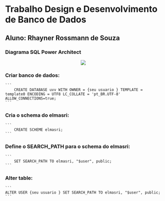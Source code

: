 # Trabalho Design e Desenvolvimento de Banco de Dados 
## Aluno: Rhayner Rossmann de Souza
### Diagrama SQL Power Architect

<p align="center"><img src="https://i.imgur.com/sKidXYDl.png"></p>

### Criar banco de dados:
    ```
        CREATE DATABASE uvv WITH OWNER = {seu usuario } TEMPLATE = template0 ENCODING = UTF8 LC_COLLATE = 'pt_BR.UTF-8' ALLOW_CONNECTIONS=true;
    ```
### Cria o schema do elmasri:
    ```
        CREATE SCHEME elmasri;
    ```
### Define o SEARCH_PATH para o schema do elmasri:
    ```
        SET SEARCH_PATH TO elmasri, "$user", public;
    ```
### Alter table:
    ```
    ALTER USER {seu usuario } SET SEARCH_PATH TO elmasri, "$user", public;
    ```
